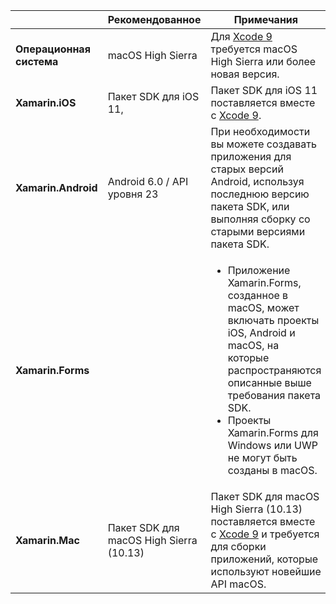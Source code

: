 ||Рекомендованное|Примечания|
|---|---|---|
|**Операционная система**|macOS High Sierra|Для [Xcode 9](https://developer.apple.com/library/archive/releasenotes/DeveloperTools/RN-Xcode/Chapters/Introduction.html#//apple_ref/doc/uid/TP40001051-CH1-SW876) требуется macOS High Sierra или более новая версия.|
|**Xamarin.iOS**|Пакет SDK для iOS 11,|Пакет SDK для iOS 11 поставляется вместе с [Xcode 9](https://developer.apple.com/library/archive/releasenotes/DeveloperTools/RN-Xcode/Chapters/Introduction.html#//apple_ref/doc/uid/TP40001051-CH1-SW876).|
|**Xamarin.Android**|Android 6.0 / API уровня 23|При необходимости вы можете создавать приложения для старых версий Android, используя последнюю версию пакета SDK, или выполняя сборку со старыми версиями пакета SDK.|
|**Xamarin.Forms**||<ul><li>Приложение Xamarin.Forms, созданное в macOS, может включать проекты iOS, Android и macOS, на которые распространяются описанные выше требования пакета SDK.</li><li>Проекты Xamarin.Forms для Windows или UWP не могут быть созданы в macOS.</li></ul>|
|**Xamarin.Mac**|Пакет SDK для macOS High Sierra (10.13)|Пакет SDK для macOS High Sierra (10.13) поставляется вместе с [Xcode 9](https://developer.apple.com/library/archive/releasenotes/DeveloperTools/RN-Xcode/Chapters/Introduction.html#//apple_ref/doc/uid/TP40001051-CH1-SW876) и требуется для сборки приложений, которые используют новейшие API macOS.|
